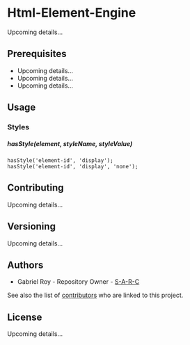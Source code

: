 # Html-Element-Engine

Upcoming details...

## Prerequisites

* Upcoming details...
* Upcoming details...
* Upcoming details...

## Usage

### Styles

##### hasStyle(element, styleName, styleValue)

```
hasStyle('element-id', 'display');
hasStyle('element-id', 'display', 'none');
```

## Contributing

Upcoming details...

## Versioning

Upcoming details...

## Authors

* Gabriel Roy - Repository Owner - [S-A-R-C](https://github.com/S-A-R-C)

See also the list of [contributors](https://github.com/S-A-R-C/html-element-engine/graphs/contributors) who are linked to this project.

## License

Upcoming details...
